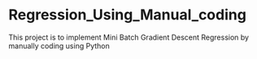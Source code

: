 # Regression_Using_Manual_coding
This project is to implement Mini Batch Gradient Descent Regression by manually coding using Python
